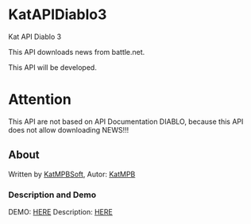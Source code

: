 KatAPIDiablo3
=============

Kat API Diablo 3

This API downloads news from battle.net.

This API will be developed.

<h1>Attention</h1>

This API are not based on API Documentation DIABLO, because this API does not allow downloading NEWS!!!

<h2>About</h2>

Written by <a href="http://www.katmpbsoft.pl/index_en.htm" target="_blank">KatMPBSoft</a>,
Autor: <a href="http://katmpbsoft.blogspot.com/2012/12/diablo-3-new-api-web-php-html-slidebox.html" target="_blank">KatMPB</a>

<h3>Description and Demo</h3>

DEMO: <a href="http://www.katmpbsoft.pl/BLOG/diablo/diablo.htm" target="_blank">HERE</a>
Description: <a href="http://katmpbsoft.blogspot.com/2012/12/diablo-3-new-api-web-php-html-slidebox.html" target="_blank">HERE</a>